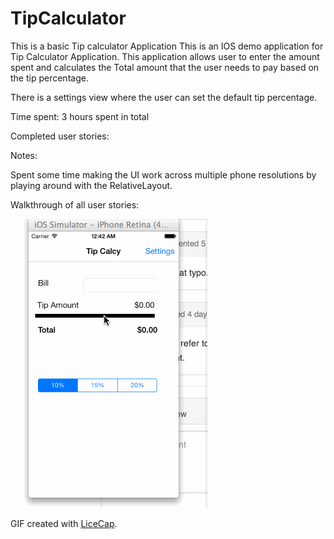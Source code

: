 TipCalculator
=============

This is a basic Tip calculator Application
This is an IOS demo application for Tip Calculator Application. This application allows user to enter the amount spent and calculates the Total amount that the user needs to pay based on the tip percentage.

There is a settings view where the user can set the default tip percentage.

Time spent: 3 hours spent in total

Completed user stories:

Notes:

Spent some time making the UI work across multiple phone resolutions by playing around with the RelativeLayout.

Walkthrough of all user stories:

![Video Walkthrough](TipCalculator.gif)

GIF created with [LiceCap](http://www.cockos.com/licecap/).

